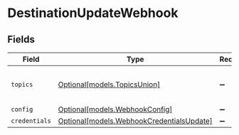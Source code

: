 # DestinationUpdateWebhook


## Fields

| Field                                                                              | Type                                                                               | Required                                                                           | Description                                                                        | Example                                                                            |
| ---------------------------------------------------------------------------------- | ---------------------------------------------------------------------------------- | ---------------------------------------------------------------------------------- | ---------------------------------------------------------------------------------- | ---------------------------------------------------------------------------------- |
| `topics`                                                                           | [Optional[models.TopicsUnion]](../models/topicsunion.md)                           | :heavy_minus_sign:                                                                 | "*" or an array of enabled topics.                                                 | *                                                                                  |
| `config`                                                                           | [Optional[models.WebhookConfig]](../models/webhookconfig.md)                       | :heavy_minus_sign:                                                                 | N/A                                                                                |                                                                                    |
| `credentials`                                                                      | [Optional[models.WebhookCredentialsUpdate]](../models/webhookcredentialsupdate.md) | :heavy_minus_sign:                                                                 | N/A                                                                                |                                                                                    |
